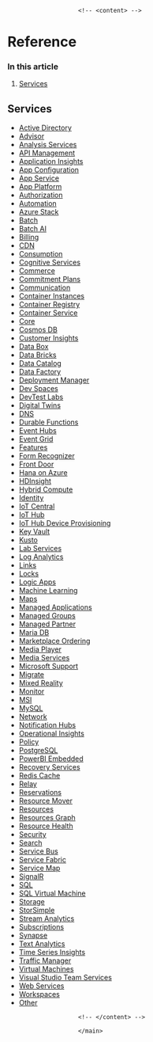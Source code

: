 <main id="main" role="main" class="content " data-bi-name="content" lang="en-us" dir="ltr">



						


						<!-- <content> -->
							
<h1>Reference</h1>
<nav id="center-doc-outline" class="doc-outline is-hidden-desktop" data-bi-name="intopic toc" role="navigation" aria-label="On page navigation">
  <h3>In this article</h3>
<ol><li><a href="#services">Services</a></li></ol></nav><h2 id="services" class="heading-anchor"><a class="anchor-link docon docon-link" href="#services" aria-labelledby="services"></a>Services</h2>
<div class="has-margin-top-extra-large has-margin-bottom-extra-large">
	<ul class="has-three-text-columns has-margin-left-none">
			<li class="has-three-text-columns-list-items is-unstyled">	
				<a href="https://review.docs.microsoft.com/en-us/javascript/api/overview/azure/activedirectory?view=azure-node-latest" data-linktype="relative-path"> Active Directory </a>
			</li>
			<li class="has-three-text-columns-list-items is-unstyled">	
				<a href="https://review.docs.microsoft.com/en-us/javascript/api/overview/azure/advisor?view=azure-node-latest" data-linktype="relative-path"> Advisor </a>
			</li>
			<li class="has-three-text-columns-list-items is-unstyled">	
				<a href="https://review.docs.microsoft.com/en-us/javascript/api/overview/azure/analysis-services?view=azure-node-latest" data-linktype="relative-path"> Analysis Services </a>
			</li>
			<li class="has-three-text-columns-list-items is-unstyled">	
				<a href="https://review.docs.microsoft.com/en-us/javascript/api/overview/azure/apimanagement?view=azure-node-latest" data-linktype="relative-path"> API Management </a>
			</li>
			<li class="has-three-text-columns-list-items is-unstyled">	
				<a href="https://review.docs.microsoft.com/en-us/javascript/api/overview/azure/applicationinsights?view=azure-node-latest" data-linktype="relative-path"> Application Insights </a>
			</li>
			<li class="has-three-text-columns-list-items is-unstyled">	
				<a href="https://review.docs.microsoft.com/en-us/javascript/api/overview/azure/appconfiguration?view=azure-node-latest" data-linktype="relative-path"> App Configuration </a>
			</li>
			<li class="has-three-text-columns-list-items is-unstyled">	
				<a href="https://review.docs.microsoft.com/en-us/javascript/api/overview/azure/appservice?view=azure-node-latest" data-linktype="relative-path"> App Service </a>
			</li>
			<li class="has-three-text-columns-list-items is-unstyled">	
				<a href="https://review.docs.microsoft.com/en-us/javascript/api/overview/azure/appplatform?view=azure-node-latest" data-linktype="relative-path"> App Platform </a>
			</li>
			<li class="has-three-text-columns-list-items is-unstyled">	
				<a href="https://review.docs.microsoft.com/en-us/javascript/api/overview/azure/authorization?view=azure-node-latest" data-linktype="relative-path"> Authorization </a>
			</li>
			<li class="has-three-text-columns-list-items is-unstyled">	
				<a href="https://review.docs.microsoft.com/en-us/javascript/api/overview/azure/automation?view=azure-node-latest" data-linktype="relative-path"> Automation </a>
			</li>
			<li class="has-three-text-columns-list-items is-unstyled">	
				<a href="https://review.docs.microsoft.com/en-us/javascript/api/overview/azure/azurestack?view=azure-node-latest" data-linktype="relative-path"> Azure Stack </a>
			</li>
			<li class="has-three-text-columns-list-items is-unstyled">	
				<a href="https://review.docs.microsoft.com/en-us/javascript/api/overview/azure/batch?view=azure-node-latest" data-linktype="relative-path"> Batch </a>
			</li>
			<li class="has-three-text-columns-list-items is-unstyled">	
				<a href="https://review.docs.microsoft.com/en-us/javascript/api/overview/azure/batchai?view=azure-node-latest" data-linktype="relative-path"> Batch AI </a>
			</li>
			<li class="has-three-text-columns-list-items is-unstyled">	
				<a href="https://review.docs.microsoft.com/en-us/javascript/api/overview/azure/billing?view=azure-node-latest" data-linktype="relative-path"> Billing </a>
			</li>
			<li class="has-three-text-columns-list-items is-unstyled">	
				<a href="https://review.docs.microsoft.com/en-us/javascript/api/overview/azure/cdn?view=azure-node-latest" data-linktype="relative-path"> CDN </a>
			</li>
			<li class="has-three-text-columns-list-items is-unstyled">	
				<a href="https://review.docs.microsoft.com/en-us/javascript/api/overview/azure/consumption?view=azure-node-latest" data-linktype="relative-path"> Consumption </a>
			</li>
			<li class="has-three-text-columns-list-items is-unstyled">	
				<a href="https://review.docs.microsoft.com/en-us/javascript/api/overview/azure/cognitive-services?view=azure-node-latest" data-linktype="relative-path"> Cognitive Services </a>
			</li>
			<li class="has-three-text-columns-list-items is-unstyled">	
				<a href="https://review.docs.microsoft.com/en-us/javascript/api/overview/azure/commerce?view=azure-node-latest" data-linktype="relative-path"> Commerce </a>
			</li>
			<li class="has-three-text-columns-list-items is-unstyled">	
				<a href="https://review.docs.microsoft.com/en-us/javascript/api/overview/azure/commitmentplans?view=azure-node-latest" data-linktype="relative-path"> Commitment Plans </a>
			</li>
			<li class="has-three-text-columns-list-items is-unstyled">	
				<a href="https://review.docs.microsoft.com/en-us/javascript/api/overview/azure/communication?view=azure-node-latest" data-linktype="relative-path"> Communication </a>
			</li>
			<li class="has-three-text-columns-list-items is-unstyled">	
				<a href="https://review.docs.microsoft.com/en-us/javascript/api/overview/azure/containerinstances?view=azure-node-latest" data-linktype="relative-path"> Container Instances </a>
			</li>
			<li class="has-three-text-columns-list-items is-unstyled">	
				<a href="https://review.docs.microsoft.com/en-us/javascript/api/overview/azure/container-registry?view=azure-node-latest" data-linktype="relative-path"> Container Registry </a>
			</li>
			<li class="has-three-text-columns-list-items is-unstyled">	
				<a href="https://review.docs.microsoft.com/en-us/javascript/api/overview/azure/container-service?view=azure-node-latest" data-linktype="relative-path"> Container Service </a>
			</li>
			<li class="has-three-text-columns-list-items is-unstyled">	
				<a href="https://review.docs.microsoft.com/en-us/javascript/api/overview/azure/core-http-readme?view=azure-node-latest" data-linktype="relative-path"> Core </a>
			</li>
			<li class="has-three-text-columns-list-items is-unstyled">	
				<a href="https://review.docs.microsoft.com/en-us/javascript/api/overview/azure/cosmos-db?view=azure-node-latest" data-linktype="relative-path"> Cosmos DB </a>
			</li>
			<li class="has-three-text-columns-list-items is-unstyled">	
				<a href="https://review.docs.microsoft.com/en-us/javascript/api/overview/azure/customerinsights?view=azure-node-latest" data-linktype="relative-path"> Customer Insights </a>
			</li>
			<li class="has-three-text-columns-list-items is-unstyled">	
				<a href="https://review.docs.microsoft.com/en-us/javascript/api/overview/azure/databox?view=azure-node-latest" data-linktype="relative-path"> Data Box </a>
			</li>
			<li class="has-three-text-columns-list-items is-unstyled">	
				<a href="https://review.docs.microsoft.com/en-us/javascript/api/overview/azure/databricks?view=azure-node-latest" data-linktype="relative-path"> Data Bricks </a>
			</li>
			<li class="has-three-text-columns-list-items is-unstyled">	
				<a href="https://review.docs.microsoft.com/en-us/javascript/api/overview/azure/datacatalog?view=azure-node-latest" data-linktype="relative-path"> Data Catalog </a>
			</li>
			<li class="has-three-text-columns-list-items is-unstyled">	
				<a href="https://review.docs.microsoft.com/en-us/javascript/api/overview/azure/datafactory?view=azure-node-latest" data-linktype="relative-path"> Data Factory </a>
			</li>
			<li class="has-three-text-columns-list-items is-unstyled">	
				<a href="https://review.docs.microsoft.com/en-us/javascript/api/overview/azure/deploymentmanager?view=azure-node-latest" data-linktype="relative-path"> Deployment Manager </a>
			</li>
			<li class="has-three-text-columns-list-items is-unstyled">	
				<a href="https://review.docs.microsoft.com/en-us/javascript/api/overview/azure/devspaces?view=azure-node-latest" data-linktype="relative-path"> Dev Spaces </a>
			</li>
			<li class="has-three-text-columns-list-items is-unstyled">	
				<a href="https://review.docs.microsoft.com/en-us/javascript/api/overview/azure/devtest-labs?view=azure-node-latest" data-linktype="relative-path"> DevTest Labs </a>
			</li>
			<li class="has-three-text-columns-list-items is-unstyled">	
				<a href="https://review.docs.microsoft.com/en-us/javascript/api/overview/azure/digitaltwins?view=azure-node-latest" data-linktype="relative-path"> Digital Twins </a>
			</li>
			<li class="has-three-text-columns-list-items is-unstyled">	
				<a href="https://review.docs.microsoft.com/en-us/javascript/api/overview/azure/dns?view=azure-node-latest" data-linktype="relative-path"> DNS </a>
			</li>
			<li class="has-three-text-columns-list-items is-unstyled">	
				<a href="https://review.docs.microsoft.com/en-us/javascript/api/overview/azure/activedirectory?view=azure-node-latest" data-linktype="relative-path"> Durable Functions </a>
				  <span>    </span>
			</li>
			<li class="has-three-text-columns-list-items is-unstyled">	
				<a href="https://review.docs.microsoft.com/en-us/javascript/api/overview/azure/event-hub?view=azure-node-latest" data-linktype="relative-path"> Event Hubs </a>
			</li>
			<li class="has-three-text-columns-list-items is-unstyled">	
				<a href="https://review.docs.microsoft.com/en-us/javascript/api/overview/azure/eventgrid?view=azure-node-latest" data-linktype="relative-path"> Event Grid </a>
			</li>
			<li class="has-three-text-columns-list-items is-unstyled">	
				<a href="https://review.docs.microsoft.com/en-us/javascript/api/overview/azure/features?view=azure-node-latest" data-linktype="relative-path"> Features </a>
			</li>
			<li class="has-three-text-columns-list-items is-unstyled">	
				<a href="https://review.docs.microsoft.com/en-us/javascript/api/overview/azure/ai-form-recognizer-readme?view=azure-node-latest" data-linktype="relative-path"> Form Recognizer </a>
			</li>
			<li class="has-three-text-columns-list-items is-unstyled">	
				<a href="https://review.docs.microsoft.com/en-us/javascript/api/overview/azure/frontdoor?view=azure-node-latest" data-linktype="relative-path"> Front Door </a>
			</li>
			<li class="has-three-text-columns-list-items is-unstyled">	
				<a href="https://review.docs.microsoft.com/en-us/javascript/api/overview/azure/hanaonazure?view=azure-node-latest" data-linktype="relative-path"> Hana on Azure </a>
			</li>
			<li class="has-three-text-columns-list-items is-unstyled">	
				<a href="https://review.docs.microsoft.com/en-us/javascript/api/overview/azure/hdinsight?view=azure-node-latest" data-linktype="relative-path"> HDInsight </a>
			</li>
			<li class="has-three-text-columns-list-items is-unstyled">	
				<a href="https://review.docs.microsoft.com/en-us/javascript/api/overview/azure/hybridcompute?view=azure-node-latest" data-linktype="relative-path"> Hybrid Compute </a>
			</li>
			<li class="has-three-text-columns-list-items is-unstyled">	
				<a href="https://review.docs.microsoft.com/en-us/javascript/api/overview/azure/identity-readme?view=azure-node-latest" data-linktype="relative-path"> Identity </a>
			</li>
			<li class="has-three-text-columns-list-items is-unstyled">	
				<a href="https://review.docs.microsoft.com/en-us/javascript/api/overview/azure/iotcentral?view=azure-node-latest" data-linktype="relative-path"> IoT Central </a>
			</li>
			<li class="has-three-text-columns-list-items is-unstyled">	
				<a href="https://review.docs.microsoft.com/en-us/javascript/api/overview/azure/iot-hub?view=azure-node-latest" data-linktype="relative-path"> IoT Hub </a>
			</li>
			<li class="has-three-text-columns-list-items is-unstyled">	
				<a href="https://review.docs.microsoft.com/en-us/javascript/api/overview/azure/iothubdeviceprovisioning?view=azure-node-latest" data-linktype="relative-path"> IoT Hub Device Provisioning </a>
			</li>
			<li class="has-three-text-columns-list-items is-unstyled">	
				<a href="https://review.docs.microsoft.com/en-us/javascript/api/overview/azure/key-vault-index?view=azure-node-latest" data-linktype="relative-path"> Key Vault </a>
			</li>
			<li class="has-three-text-columns-list-items is-unstyled">	
				<a href="https://review.docs.microsoft.com/en-us/javascript/api/overview/azure/activedirectory?view=azure-node-latest" data-linktype="relative-path"> Kusto </a>
				  <span>    </span>
			</li>
			<li class="has-three-text-columns-list-items is-unstyled">	
				<a href="https://review.docs.microsoft.com/en-us/javascript/api/overview/azure/labservices?view=azure-node-latest" data-linktype="relative-path"> Lab Services </a>
			</li>
			<li class="has-three-text-columns-list-items is-unstyled">	
				<a href="https://review.docs.microsoft.com/en-us/javascript/api/overview/azure/loganalytics?view=azure-node-latest" data-linktype="relative-path"> Log Analytics </a>
			</li>
			<li class="has-three-text-columns-list-items is-unstyled">	
				<a href="https://review.docs.microsoft.com/en-us/javascript/api/overview/azure/links?view=azure-node-latest" data-linktype="relative-path"> Links </a>
			</li>
			<li class="has-three-text-columns-list-items is-unstyled">	
				<a href="https://review.docs.microsoft.com/en-us/javascript/api/overview/azure/locks?view=azure-node-latest" data-linktype="relative-path"> Locks </a>
			</li>
			<li class="has-three-text-columns-list-items is-unstyled">	
				<a href="https://review.docs.microsoft.com/en-us/javascript/api/overview/azure/logic-apps?view=azure-node-latest" data-linktype="relative-path"> Logic Apps </a>
			</li>
			<li class="has-three-text-columns-list-items is-unstyled">	
				<a href="https://review.docs.microsoft.com/en-us/javascript/api/overview/azure/machinelearning?view=azure-node-latest" data-linktype="relative-path"> Machine Learning </a>
			</li>
			<li class="has-three-text-columns-list-items is-unstyled">	
				<a href="https://review.docs.microsoft.com/en-us/javascript/api/overview/azure/maps?view=azure-node-latest" data-linktype="relative-path"> Maps </a>
			</li>
			<li class="has-three-text-columns-list-items is-unstyled">	
				<a href="https://review.docs.microsoft.com/en-us/javascript/api/overview/azure/managedapplications?view=azure-node-latest" data-linktype="relative-path"> Managed Applications </a>
			</li>
			<li class="has-three-text-columns-list-items is-unstyled">	
				<a href="https://review.docs.microsoft.com/en-us/javascript/api/overview/azure/managedgroups?view=azure-node-latest" data-linktype="relative-path"> Managed Groups </a>
			</li>
			<li class="has-three-text-columns-list-items is-unstyled">	
				<a href="https://review.docs.microsoft.com/en-us/javascript/api/overview/azure/managedpartner?view=azure-node-latest" data-linktype="relative-path"> Managed Partner </a>
			</li>
			<li class="has-three-text-columns-list-items is-unstyled">	
				<a href="https://review.docs.microsoft.com/en-us/javascript/api/overview/azure/mariadb?view=azure-node-latest" data-linktype="relative-path"> Maria DB </a>
			</li>
			<li class="has-three-text-columns-list-items is-unstyled">	
				<a href="https://review.docs.microsoft.com/en-us/javascript/api/overview/azure/marketplaceordering?view=azure-node-latest" data-linktype="relative-path"> Marketplace Ordering </a>
			</li>
			<li class="has-three-text-columns-list-items is-unstyled">	
				<a href="https://review.docs.microsoft.com/en-us/javascript/api/overview/azure/mediaplayer?view=azure-node-latest" data-linktype="relative-path"> Media Player </a>
			</li>
			<li class="has-three-text-columns-list-items is-unstyled">	
				<a href="https://review.docs.microsoft.com/en-us/javascript/api/overview/azure/media-services?view=azure-node-latest" data-linktype="relative-path"> Media Services </a>
			</li>
			<li class="has-three-text-columns-list-items is-unstyled">	
				<a href="https://review.docs.microsoft.com/en-us/javascript/api/overview/azure/microsoftsupport?view=azure-node-latest" data-linktype="relative-path"> Microsoft Support </a>
			</li>
			<li class="has-three-text-columns-list-items is-unstyled">	
				<a href="https://review.docs.microsoft.com/en-us/javascript/api/overview/azure/migrate?view=azure-node-latest" data-linktype="relative-path"> Migrate </a>
			</li>
			<li class="has-three-text-columns-list-items is-unstyled">	
				<a href="https://review.docs.microsoft.com/en-us/javascript/api/overview/azure/mixed-reality?view=azure-node-latest" data-linktype="relative-path"> Mixed Reality </a>
			</li>
			<li class="has-three-text-columns-list-items is-unstyled">	
				<a href="https://review.docs.microsoft.com/en-us/javascript/api/overview/azure/monitor?view=azure-node-latest" data-linktype="relative-path"> Monitor </a>
			</li>
			<li class="has-three-text-columns-list-items is-unstyled">	
				<a href="https://review.docs.microsoft.com/en-us/javascript/api/overview/azure/msi?view=azure-node-latest" data-linktype="relative-path"> MSI </a>
			</li>
			<li class="has-three-text-columns-list-items is-unstyled">	
				<a href="https://review.docs.microsoft.com/en-us/javascript/api/overview/azure/mysql?view=azure-node-latest" data-linktype="relative-path"> MySQL </a>
			</li>
			<li class="has-three-text-columns-list-items is-unstyled">	
				<a href="https://review.docs.microsoft.com/en-us/javascript/api/overview/azure/activedirectory?view=azure-node-latest" data-linktype="relative-path"> Network </a>
				  <span>    </span>
			</li>
			<li class="has-three-text-columns-list-items is-unstyled">	
				<a href="https://review.docs.microsoft.com/en-us/javascript/api/overview/azure/notification-hubs?view=azure-node-latest" data-linktype="relative-path"> Notification Hubs </a>
			</li>
			<li class="has-three-text-columns-list-items is-unstyled">	
				<a href="https://review.docs.microsoft.com/en-us/javascript/api/overview/azure/operational-insights?view=azure-node-latest" data-linktype="relative-path"> Operational Insights </a>
			</li>
			<li class="has-three-text-columns-list-items is-unstyled">	
				<a href="https://review.docs.microsoft.com/en-us/javascript/api/overview/azure/policy?view=azure-node-latest" data-linktype="relative-path"> Policy </a>
			</li>
			<li class="has-three-text-columns-list-items is-unstyled">	
				<a href="https://review.docs.microsoft.com/en-us/javascript/api/overview/azure/postgresql?view=azure-node-latest" data-linktype="relative-path"> PostgreSQL </a>
			</li>
			<li class="has-three-text-columns-list-items is-unstyled">	
				<a href="https://review.docs.microsoft.com/en-us/javascript/api/overview/azure/powerbi-embedded?view=azure-node-latest" data-linktype="relative-path"> PowerBI Embedded </a>
			</li>
			<li class="has-three-text-columns-list-items is-unstyled">	
				<a href="https://review.docs.microsoft.com/en-us/javascript/api/overview/azure/recoveryservices?view=azure-node-latest" data-linktype="relative-path"> Recovery Services </a>
			</li>
			<li class="has-three-text-columns-list-items is-unstyled">	
				<a href="https://review.docs.microsoft.com/en-us/javascript/api/overview/azure/redis-cache?view=azure-node-latest" data-linktype="relative-path"> Redis Cache </a>
			</li>
			<li class="has-three-text-columns-list-items is-unstyled">	
				<a href="https://review.docs.microsoft.com/en-us/javascript/api/overview/azure/relay?view=azure-node-latest" data-linktype="relative-path"> Relay </a>
			</li>
			<li class="has-three-text-columns-list-items is-unstyled">	
				<a href="https://review.docs.microsoft.com/en-us/javascript/api/overview/azure/reservations?view=azure-node-latest" data-linktype="relative-path"> Reservations </a>
			</li>
			<li class="has-three-text-columns-list-items is-unstyled">	
				<a href="https://review.docs.microsoft.com/en-us/javascript/api/overview/azure/resourcemover?view=azure-node-latest" data-linktype="relative-path"> Resource Mover </a>
			</li>
			<li class="has-three-text-columns-list-items is-unstyled">	
				<a href="https://review.docs.microsoft.com/en-us/javascript/api/overview/azure/resources?view=azure-node-latest" data-linktype="relative-path"> Resources </a>
			</li>
			<li class="has-three-text-columns-list-items is-unstyled">	
				<a href="https://review.docs.microsoft.com/en-us/javascript/api/overview/azure/resourcesgraph?view=azure-node-latest" data-linktype="relative-path"> Resources Graph </a>
			</li>
			<li class="has-three-text-columns-list-items is-unstyled">	
				<a href="https://review.docs.microsoft.com/en-us/javascript/api/overview/azure/resourcehealth?view=azure-node-latest" data-linktype="relative-path"> Resource Health </a>
			</li>
			<li class="has-three-text-columns-list-items is-unstyled">	
				<a href="https://review.docs.microsoft.com/en-us/javascript/api/overview/azure/security?view=azure-node-latest" data-linktype="relative-path"> Security </a>
			</li>
			<li class="has-three-text-columns-list-items is-unstyled">	
				<a href="https://review.docs.microsoft.com/en-us/javascript/api/overview/azure/search?view=azure-node-latest" data-linktype="relative-path"> Search </a>
			</li>
			<li class="has-three-text-columns-list-items is-unstyled">	
				<a href="https://review.docs.microsoft.com/en-us/javascript/api/overview/azure/service-bus?view=azure-node-latest" data-linktype="relative-path"> Service Bus </a>
			</li>
			<li class="has-three-text-columns-list-items is-unstyled">	
				<a href="https://review.docs.microsoft.com/en-us/javascript/api/overview/azure/service-fabric?view=azure-node-latest" data-linktype="relative-path"> Service Fabric </a>
			</li>
			<li class="has-three-text-columns-list-items is-unstyled">	
				<a href="https://review.docs.microsoft.com/en-us/javascript/api/overview/azure/service-map?view=azure-node-latest" data-linktype="relative-path"> Service Map </a>
			</li>
			<li class="has-three-text-columns-list-items is-unstyled">	
				<a href="https://review.docs.microsoft.com/en-us/javascript/api/overview/azure/signalr?view=azure-node-latest" data-linktype="relative-path"> SignalR </a>
			</li>
			<li class="has-three-text-columns-list-items is-unstyled">	
				<a href="https://review.docs.microsoft.com/en-us/javascript/api/overview/azure/sql?view=azure-node-latest" data-linktype="relative-path"> SQL </a>
			</li>
			<li class="has-three-text-columns-list-items is-unstyled">	
				<a href="https://review.docs.microsoft.com/en-us/javascript/api/overview/azure/sqlvirtualmachine?view=azure-node-latest" data-linktype="relative-path"> SQL Virtual Machine </a>
			</li>
			<li class="has-three-text-columns-list-items is-unstyled">	
				<a href="https://review.docs.microsoft.com/en-us/javascript/api/overview/azure/storage-overview?view=azure-node-latest" data-linktype="relative-path"> Storage </a>
			</li>
			<li class="has-three-text-columns-list-items is-unstyled">	
				<a href="https://review.docs.microsoft.com/en-us/javascript/api/overview/azure/storsimple?view=azure-node-latest" data-linktype="relative-path"> StorSimple </a>
			</li>
			<li class="has-three-text-columns-list-items is-unstyled">	
				<a href="https://review.docs.microsoft.com/en-us/javascript/api/overview/azure/streamanalytics?view=azure-node-latest" data-linktype="relative-path"> Stream Analytics </a>
			</li>
			<li class="has-three-text-columns-list-items is-unstyled">	
				<a href="https://review.docs.microsoft.com/en-us/javascript/api/overview/azure/subscriptions?view=azure-node-latest" data-linktype="relative-path"> Subscriptions </a>
			</li>
			<li class="has-three-text-columns-list-items is-unstyled">	
				<a href="https://review.docs.microsoft.com/en-us/javascript/api/overview/azure/synapse?view=azure-node-latest" data-linktype="relative-path"> Synapse </a>
			</li>
			<li class="has-three-text-columns-list-items is-unstyled">	
				<a href="https://review.docs.microsoft.com/en-us/javascript/api/overview/azure/ai-text-analytics-readme?view=azure-node-latest" data-linktype="relative-path"> Text Analytics </a>
			</li>
			<li class="has-three-text-columns-list-items is-unstyled">	
				<a href="https://review.docs.microsoft.com/en-us/javascript/api/overview/azure/timeseriesinsights?view=azure-node-latest" data-linktype="relative-path"> Time Series Insights </a>
			</li>
			<li class="has-three-text-columns-list-items is-unstyled">	
				<a href="https://review.docs.microsoft.com/en-us/javascript/api/overview/azure/traffic-manager?view=azure-node-latest" data-linktype="relative-path"> Traffic Manager </a>
			</li>
			<li class="has-three-text-columns-list-items is-unstyled">	
				<a href="https://review.docs.microsoft.com/en-us/javascript/api/overview/azure/virtualmachines?view=azure-node-latest" data-linktype="relative-path"> Virtual Machines </a>
			</li>
			<li class="has-three-text-columns-list-items is-unstyled">	
				<a href="https://review.docs.microsoft.com/en-us/javascript/api/overview/azure/visualstudioteamservices?view=azure-node-latest" data-linktype="relative-path"> Visual Studio Team Services </a>
			</li>
			<li class="has-three-text-columns-list-items is-unstyled">	
				<a href="https://review.docs.microsoft.com/en-us/javascript/api/overview/azure/webservices?view=azure-node-latest" data-linktype="relative-path"> Web Services </a>
			</li>
			<li class="has-three-text-columns-list-items is-unstyled">	
				<a href="https://review.docs.microsoft.com/en-us/javascript/api/overview/azure/workspaces?view=azure-node-latest" data-linktype="relative-path"> Workspaces </a>
			</li>
			<li class="has-three-text-columns-list-items is-unstyled">	
				<a href="https://review.docs.microsoft.com/en-us/javascript/api/overview/azure/other?view=azure-node-latest" data-linktype="relative-path"> Other </a>
			</li>
	</ul>
</div>
		

						<!-- </content> -->

						</main>